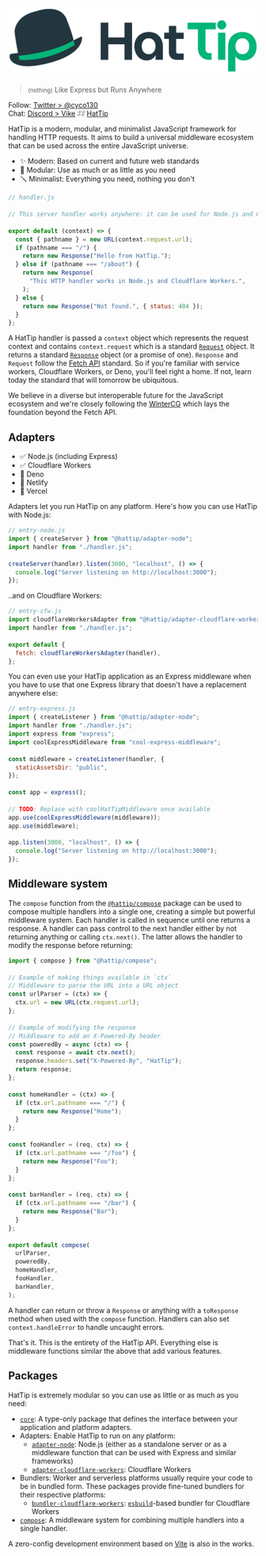 # ![HatTip](graphics/logo.svg)

> <small>(nothing)</small> Like Express but Runs Anywhere

Follow: [Twitter > @cyco130](https://twitter.com/cyco130)  
Chat: <a href="https://discord.com/invite/vTvXzBMySh">Discord > Vike<img src="./graphics/hash.svg" height="17" width="23" valign="text-bottom" alt="hash"/>HatTip</a>

HatTip is a modern, modular, and minimalist JavaScript framework for handling HTTP requests. It aims to build a universal middleware ecosystem that can be used across the entire JavaScript universe.

- ✨ Modern: Based on current and future web standards
- 🧩 Modular: Use as much or as little as you need
- 🪛 Minimalist: Everything you need, nothing you don't

```js
// handler.js

// This server handler works anywhere: it can be used for Node.js and Cloudflare Workers.

export default (context) => {
  const { pathname } = new URL(context.request.url);
  if (pathname === "/") {
    return new Response("Hello from HatTip.");
  } else if (pathname === "/about") {
    return new Response(
      "This HTTP handler works in Node.js and Cloudflare Workers.",
    );
  } else {
    return new Response("Not found.", { status: 404 });
  }
};
```

A HatTip handler is passed a `context` object which represents the request context and contains `context.request` which is a standard [`Request`](https://developer.mozilla.org/en-US/docs/Web/API/Request) object. It returns a standard [`Response`](https://developer.mozilla.org/en-US/docs/Web/API/Response) object (or a promise of one). `Response` and `Request` follow the [Fetch API](https://developer.mozilla.org/en-US/docs/Web/API/Fetch_API) standard. So if you're familiar with service workers, Cloudflare Workers, or Deno, you'll feel right a home. If not, learn today the standard that will tomorrow be ubiquitous.

We believe in a diverse but interoperable future for the JavaScript ecosystem and we're closely following the [WinterCG](https://wintercg.org/) which lays the foundation beyond the Fetch API.

## Adapters

- ✅ Node.js (including Express)
- ✅ Cloudflare Workers
- 🚧 Deno
- 🚧 Netlify
- 🚧 Vercel

Adapters let you run HatTip on any platform. Here's how you can use HatTip with Node.js:

```js
// entry-node.js
import { createServer } from "@hattip/adapter-node";
import handler from "./handler.js";

createServer(handler).listen(3000, "localhost", () => {
  console.log("Server listening on http://localhost:3000");
});
```

..and on Cloudflare Workers:

```js
// entry-cfw.js
import cloudflareWorkersAdapter from "@hattip/adapter-cloudflare-workers";
import handler from "./handler.js";

export default {
  fetch: cloudflareWorkersAdapter(handler),
};
```

You can even use your HatTip application as an Express middleware when you have to use that one Express library that doesn't have a replacement anywhere else:

```js
// entry-express.js
import { createListener } from "@hattip/adapter-node";
import handler from "./handler.js";
import express from "express";
import coolExpressMiddleware from "cool-express-middleware";

const middleware = createListener(handler, {
  staticAssetsDir: "public",
});

const app = express();

// TODO: Replace with coolHatTipMiddleware once available
app.use(coolExpressMiddleware(middleware));
app.use(middleware);

app.listen(3000, "localhost", () => {
  console.log("Server listening on http://localhost:3000");
});
```

## Middleware system

The `compose` function from the [`@hattip/compose`](./packages/compose) package can be used to compose multiple handlers into a single one, creating a simple but powerful middleware system. Each handler is called in sequence until one returns a response. A handler can pass control to the next handler either by not returning anything or calling `ctx.next()`. The latter allows the handler to modify the response before returning:

```js
import { compose } from "@hattip/compose";

// Example of making things available in `ctx`
// Middleware to parse the URL into a URL object
const urlParser = (ctx) => {
  ctx.url = new URL(ctx.request.url);
};

// Example of modifying the response
// Middleware to add an X-Powered-By header
const poweredBy = async (ctx) => {
  const response = await ctx.next();
  response.headers.set("X-Powered-By", "HatTip");
  return response;
};

const homeHandler = (ctx) => {
  if (ctx.url.pathname === "/") {
    return new Response("Home");
  }
};

const fooHandler = (req, ctx) => {
  if (ctx.url.pathname === "/foo") {
    return new Response("Foo");
  }
};

const barHandler = (req, ctx) => {
  if (ctx.url.pathname === "/bar") {
    return new Response("Bar");
  }
};

export default compose(
  urlParser,
  poweredBy,
  homeHandler,
  fooHandler,
  barHandler,
);
```

A handler can return or throw a `Response` or anything with a `toResponse` method when used with the `compose` function. Handlers can also set `context.handleError` to handle uncaught errors.

That's it. This is the entirety of the HatTip API. Everything else is middleware functions similar the above that add various features.

## Packages

HatTip is extremely modular so you can use as little or as much as you need:

- [`core`](./packages/core): A type-only package that defines the interface between your application and platform adapters.
- Adapters: Enable HatTip to run on any platform:
  - [`adapter-node`](./packages/adapter-node): Node.js (either as a standalone server or as a middleware function that can be used with Express and similar frameworks)
  - [`adapter-cloudflare-workers`](./packages/adapter-cloudflare-workers): Cloudflare Workers
- Bundlers: Worker and serverless platforms usually require your code to be in bundled form. These packages provide fine-tuned bundlers for their respective platforms:
  - [`bundler-cloudflare-workers`](./packages/bundler-cloudflare-workers): [`esbuild`](https://esbuild.github.io)-based bundler for Cloudflare Workers
- [`compose`](./packages/compose): A middleware system for combining multiple handlers into a single handler.

A zero-config development environment based on [Vite](https://vitejs.dev) is also in the works.
